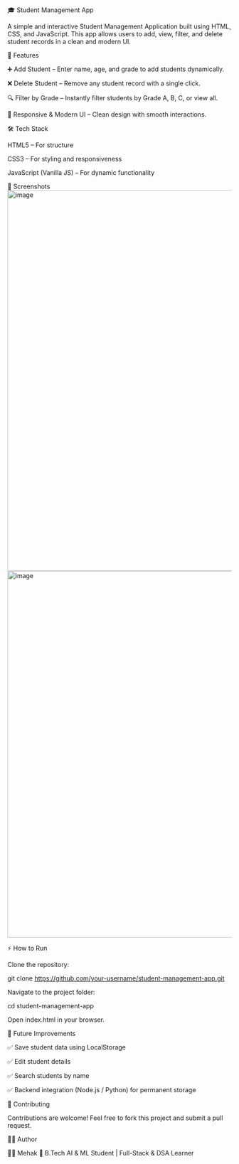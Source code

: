 🎓 Student Management App

A simple and interactive Student Management Application built using HTML, CSS, and JavaScript.
This app allows users to add, view, filter, and delete student records in a clean and modern UI.

🚀 Features

➕ Add Student – Enter name, age, and grade to add students dynamically.

❌ Delete Student – Remove any student record with a single click.

🔍 Filter by Grade – Instantly filter students by Grade A, B, C, or view all.

🎨 Responsive & Modern UI – Clean design with smooth interactions.

🛠️ Tech Stack

HTML5 – For structure

CSS3 – For styling and responsiveness

JavaScript (Vanilla JS) – For dynamic functionality

📸 Screenshots
<img width="1910" height="857" alt="image" src="https://github.com/user-attachments/assets/233d3702-c254-4844-bf01-48a0d7b8cf6c" />
<img width="1917" height="825" alt="image" src="https://github.com/user-attachments/assets/28277d0f-cf85-4586-9580-1f00aaf5dabc" />


⚡ How to Run

Clone the repository:

git clone https://github.com/your-username/student-management-app.git


Navigate to the project folder:

cd student-management-app


Open index.html in your browser.

📌 Future Improvements

✅ Save student data using LocalStorage

✅ Edit student details

✅ Search students by name

✅ Backend integration (Node.js / Python) for permanent storage

🤝 Contributing

Contributions are welcome! Feel free to fork this project and submit a pull request.

🧑‍💻 Author

👩‍💻 Mehak
📌 B.Tech AI & ML Student | Full-Stack & DSA Learner
